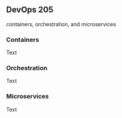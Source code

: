 ## DevOps 205

containers, orchestration, and microservices

### Containers

Text

### Orchestration

Text

### Microservices

Text